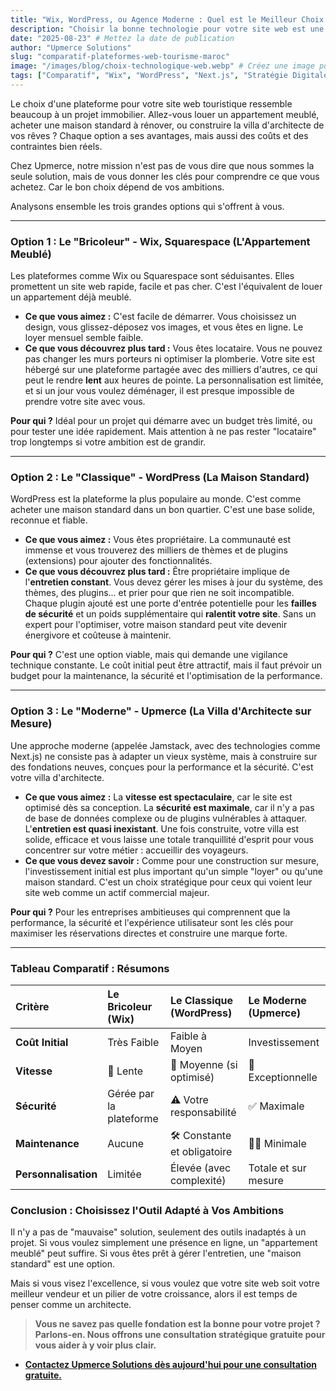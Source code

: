 ```yaml
---
title: "Wix, WordPress, ou Agence Moderne : Quel est le Meilleur Choix pour Votre Site Touristique au Maroc ?"
description: "Choisir la bonne technologie pour votre site web est une décision cruciale. Nous comparons les options DIY, WordPress et les solutions modernes pour vous aider à faire le meilleur investissement pour votre croissance."
date: "2025-08-23" # Mettez la date de publication
author: "Upmerce Solutions"
slug: "comparatif-plateformes-web-tourisme-maroc"
image: "/images/blog/choix-technologique-web.webp" # Créez une image pour cet article
tags: ["Comparatif", "Wix", "WordPress", "Next.js", "Stratégie Digitale", "Tourisme Maroc"]
---
```


Le choix d'une plateforme pour votre site web touristique ressemble beaucoup à un projet immobilier. Allez-vous louer un appartement meublé, acheter une maison standard à rénover, ou construire la villa d'architecte de vos rêves ? Chaque option a ses avantages, mais aussi des coûts et des contraintes bien réels.

Chez Upmerce, notre mission n'est pas de vous dire que nous sommes la seule solution, mais de vous donner les clés pour comprendre ce que vous achetez. Car le bon choix dépend de vos ambitions.

Analysons ensemble les trois grandes options qui s'offrent à vous.



---

### **Option 1 : Le "Bricoleur" - Wix, Squarespace (L'Appartement Meublé)**

Les plateformes comme Wix ou Squarespace sont séduisantes. Elles promettent un site web rapide, facile et pas cher. C'est l'équivalent de louer un appartement déjà meublé.

* **Ce que vous aimez :** C'est facile de démarrer. Vous choisissez un design, vous glissez-déposez vos images, et vous êtes en ligne. Le loyer mensuel semble faible.
* **Ce que vous découvrez plus tard :** Vous êtes locataire. Vous ne pouvez pas changer les murs porteurs ni optimiser la plomberie. Votre site est hébergé sur une plateforme partagée avec des milliers d'autres, ce qui peut le rendre **lent** aux heures de pointe. La personnalisation est limitée, et si un jour vous voulez déménager, il est presque impossible de prendre votre site avec vous.

**Pour qui ?** Idéal pour un projet qui démarre avec un budget très limité, ou pour tester une idée rapidement. Mais attention à ne pas rester "locataire" trop longtemps si votre ambition est de grandir.

---

### **Option 2 : Le "Classique" - WordPress (La Maison Standard)**

WordPress est la plateforme la plus populaire au monde. C'est comme acheter une maison standard dans un bon quartier. C'est une base solide, reconnue et fiable.

* **Ce que vous aimez :** Vous êtes propriétaire. La communauté est immense et vous trouverez des milliers de thèmes et de plugins (extensions) pour ajouter des fonctionnalités.
* **Ce que vous découvrez plus tard :** Être propriétaire implique de l'**entretien constant**. Vous devez gérer les mises à jour du système, des thèmes, des plugins... et prier pour que rien ne soit incompatible. Chaque plugin ajouté est une porte d'entrée potentielle pour les **failles de sécurité** et un poids supplémentaire qui **ralentit votre site**. Sans un expert pour l'optimiser, votre maison standard peut vite devenir énergivore et coûteuse à maintenir.

**Pour qui ?** C'est une option viable, mais qui demande une vigilance technique constante. Le coût initial peut être attractif, mais il faut prévoir un budget pour la maintenance, la sécurité et l'optimisation de la performance.

---

### **Option 3 : Le "Moderne" - Upmerce (La Villa d'Architecte sur Mesure)**

Une approche moderne (appelée Jamstack, avec des technologies comme Next.js) ne consiste pas à adapter un vieux système, mais à construire sur des fondations neuves, conçues pour la performance et la sécurité. C'est votre villa d'architecte.

* **Ce que vous aimez :** La **vitesse est spectaculaire**, car le site est optimisé dès sa conception. La **sécurité est maximale**, car il n'y a pas de base de données complexe ou de plugins vulnérables à attaquer. L'**entretien est quasi inexistant**. Une fois construite, votre villa est solide, efficace et vous laisse une totale tranquillité d'esprit pour vous concentrer sur votre métier : accueillir des voyageurs.
* **Ce que vous devez savoir :** Comme pour une construction sur mesure, l'investissement initial est plus important qu'un simple "loyer" ou qu'une maison standard. C'est un choix stratégique pour ceux qui voient leur site web comme un actif commercial majeur.

**Pour qui ?** Pour les entreprises ambitieuses qui comprennent que la performance, la sécurité et l'expérience utilisateur sont les clés pour maximiser les réservations directes et construire une marque forte.

---

### **Tableau Comparatif : Résumons**

| Critère | Le Bricoleur (Wix) | Le Classique (WordPress) | Le Moderne (Upmerce) |
| :--- | :--- | :--- | :--- |
| **Coût Initial** | Très Faible | Faible à Moyen | Investissement |
| **Vitesse** | 🐌 Lente | 🐢 Moyenne (si optimisé) | 🚀 Exceptionnelle |
| **Sécurité** | Gérée par la plateforme | ⚠️ Votre responsabilité | ✅ Maximale |
| **Maintenance** | Aucune | 🛠️ Constante et obligatoire | 🧘‍♂️ Minimale |
| **Personnalisation** | Limitée | Élevée (avec complexité) | Totale et sur mesure |

### **Conclusion : Choisissez l'Outil Adapté à Vos Ambitions**

Il n'y a pas de "mauvaise" solution, seulement des outils inadaptés à un projet. Si vous voulez simplement une présence en ligne, un "appartement meublé" peut suffire. Si vous êtes prêt à gérer l'entretien, une "maison standard" est une option.

Mais si vous visez l'excellence, si vous voulez que votre site web soit votre meilleur vendeur et un pilier de votre croissance, alors il est temps de penser comme un architecte.

> **Vous ne savez pas quelle fondation est la bonne pour votre projet ? Parlons-en. Nous offrons une consultation stratégique gratuite pour vous aider à y voir plus clair.**

* [**Contactez Upmerce Solutions dès aujourd'hui pour une consultation gratuite.**](https://www.upmerce.com/fr#contact)